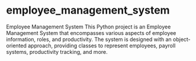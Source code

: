 # employee_management_system

Employee Management System
This Python project is an Employee Management System that encompasses various aspects of employee information, roles, and productivity. The system is designed with an object-oriented approach, providing classes to represent employees, payroll systems, productivity tracking, and more.
